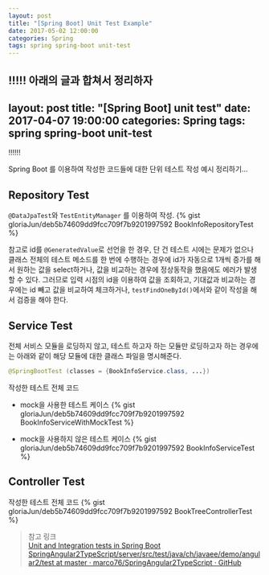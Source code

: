 ```yaml
---
layout: post
title: "[Spring Boot] Unit Test Example"
date: 2017-05-02 12:00:00
categories: Spring
tags: spring spring-boot unit-test
---
```


!!!!!
아래의 글과 합쳐서 정리하자
---
layout: post
title: "[Spring Boot] unit test"
date: 2017-04-07 19:00:00
categories: Spring
tags: spring spring-boot unit-test
---
!!!!!!

Spring Boot 를 이용하여 작성한 코드들에 대한 단위 테스트 작성 예시 정리하기…

## Repository Test
`@DataJpaTest`와 `TestEntityManager` 를 이용하여 작성.
{% gist gloriaJun/deb5b74609dd9fcc709f7b9201997592 BookInfoRepositoryTest %}

참고로 id를 `@GeneratedValue`로 선언을 한 경우, 단 건 테스트 시에는 문제가 없으나 클래스 전체의 테스트 메소드를 한 번에 수행하는 경우에 id가 자동으로 1개씩 증가를 해서 원하는 값을 select하거나, 값을 비교하는 경우에 정상동작을 했음에도 에러가 발생할 수 있다.
그러므로 입력 시점의 id을 이용하여 값을 조회하고, 기대값과 비교하는 경우에는 id 빼고 값을 비교하여 체크하거나, `testFindOneById()`에서와 같이 작성을 해서 검증을 해야 한다.

## Service Test
전체 서비스 모듈을 로딩하지 않고, 테스트 하고자 하는 모듈만 로딩하고자 하는 경우에는 아래와 같이 해당 모듈에 대한 클래스 파일을 명시해준다.
```java
@SpringBootTest (classes = {BookInfoService.class, ...})
```

작성한 테스트 전체 코드
* mock을 사용한 테스트 케이스
{% gist gloriaJun/deb5b74609dd9fcc709f7b9201997592 BookInfoServiceWithMockTest %}

* mock을 사용하지 않은 테스트 케이스
{% gist gloriaJun/deb5b74609dd9fcc709f7b9201997592 BookInfoServiceTest %}


## Controller Test

작성한 테스트 전체 코드
{% gist gloriaJun/deb5b74609dd9fcc709f7b9201997592 BookTreeControllerTest %}


> 참고 링크<br/>
> [Unit and Integration tests in Spring Boot](http://www.lucassaldanha.com/unit-and-integration-tests-in-spring-boot/)
> [SpringAngular2TypeScript/server/src/test/java/ch/javaee/demo/angular2/test at master · marco76/SpringAngular2TypeScript · GitHub](https://github.com/marco76/SpringAngular2TypeScript/tree/master/server/src/test/java/ch/javaee/demo/angular2/test)